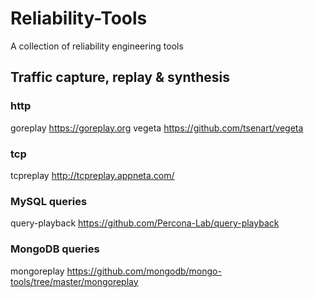 # Reliability-Tools
A collection of reliability engineering tools

## Traffic capture, replay & synthesis

### http
goreplay https://goreplay.org 
vegeta https://github.com/tsenart/vegeta  

### tcp
tcpreplay http://tcpreplay.appneta.com/

### MySQL queries
query-playback https://github.com/Percona-Lab/query-playback  

### MongoDB queries
mongoreplay https://github.com/mongodb/mongo-tools/tree/master/mongoreplay 

